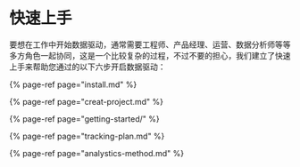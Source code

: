 # 快速上手

要想在工作中开始数据驱动，通常需要工程师、产品经理、运营、数据分析师等等多方角色一起协同，这是一个比较复杂的过程，不过不要的担心，我们建立了快速上手来帮助您通过的以下六步开启数据驱动：

{% page-ref page="install.md" %}

{% page-ref page="creat-project.md" %}

{% page-ref page="getting-started/" %}

{% page-ref page="tracking-plan.md" %}

{% page-ref page="analystics-method.md" %}



